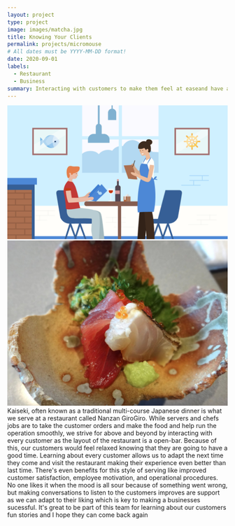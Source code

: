 ```yaml
---
layout: project
type: project
image: images/matcha.jpg
title: Knowing Your Clients
permalink: projects/micromouse
# All dates must be YYYY-MM-DD format!
date: 2020-09-01
labels:
  - Restaurant
  - Business
summary: Interacting with customers to make them feel at easeand have a fun night which made us successful.
---
```


 <img class="ui image" src="../images/restaurant.png">
 
 <img class="ui medium right floated rounded image" src="../images/food2.JPG">
Kaiseki, often known as a traditional multi-course Japanese dinner is what we serve at a restaurant called Nanzan GiroGiro. While servers and chefs jobs are to take the customer orders and make the food and help run the operation smoothly, we strive for above and beyond by interacting with every customer as the layout of the restaurant is a open-bar. Because of this, our customers would feel relaxed knowing that they are going to have a good time. Learning about every customer allows us to adapt the next time they come and visit the restaurant making their experience even better than last time. There's even benefits for this style of serving like improved customer satisfaction, employee motivation, and operational procedures. No one likes it when the mood is all sour because of something went wrong, but making conversations to listen to the customers improves are support as we can adapt to their liking which is key to making a businesses sucessful. It's great to be part of this team for learning about our customers fun stories and I hope they can come back again 

 





